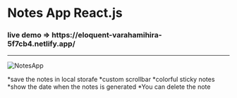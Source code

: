 # Notes App React.js
<h3> live demo => https://eloquent-varahamihira-5f7cb4.netlify.app/ </h3>
 <hr>
  
![NotesApp](https://user-images.githubusercontent.com/41327466/135335574-6cd120fd-b5e9-4534-a949-48c155c5e3f8.png)

*save the notes in local storafe
*custom scrollbar
*colorful sticky notes
*show the date when the notes is generated
*You can delete the note
